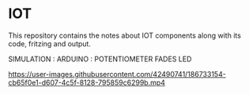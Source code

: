 # IOT
This repository contains the notes about IOT components along with its code, fritzing and output.


SIMULATION : ARDUINO : POTENTIOMETER FADES LED



https://user-images.githubusercontent.com/42490741/186733154-cb65f0e1-d607-4c5f-8128-795859c6299b.mp4

